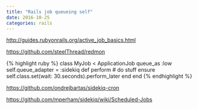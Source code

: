 ```yaml
---
title: "Rails job queueing self"
date: 2016-10-25
categories: rails
---
```


http://guides.rubyonrails.org/active_job_basics.html

https://github.com/steelThread/redmon

{% highlight ruby %}
class MyJob < ApplicationJob
  queue_as :low
  self.queue_adapter = :sidekiq
  def perform
    # do stuff
  ensure
    self.class.set(wait: 30.seconds).perform_later
  end
end
{% endhighlight %}


https://github.com/ondrejbartas/sidekiq-cron

https://github.com/mperham/sidekiq/wiki/Scheduled-Jobs
